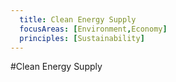 ```yaml
---
  title: Clean Energy Supply
  focusAreas: [Environment,Economy]
  principles: [Sustainability]
---
```

#Clean Energy Supply